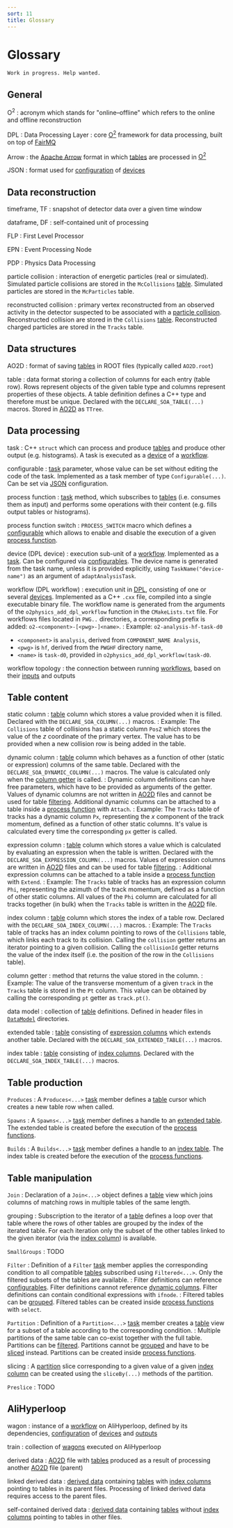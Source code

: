 ```yaml
---
sort: 11
title: Glossary
---
```


# Glossary

```warning
Work in progress. Help wanted.
```

## General

O<sup>2</sup> <a id="o2" />
: acronym which stands for "online–offline" which refers to the online and offline reconstruction

DPL <a id="dpl" />
: Data Processing Layer
: core [O<sup>2</sup>](#o2) framework for data processing, built on top of [FairMQ](https://helmholtz.software/software/fairmq)

Arrow <a id="arrow" />
: the [Apache Arrow](https://arrow.apache.org/) format in which [tables](#table) are processed in [O<sup>2</sup>](#o2)

JSON <a id="json" />
: format used for [configuration](#configurable) of [devices](#device)

## Data reconstruction

timeframe, TF <a id="timeframe" />
: snapshot of detector data over a given time window

dataframe, DF <a id="dataframe" />
: self-contained unit of processing

FLP <a id="flp" />
: First Level Processor

EPN <a id="epn" />
: Event Processing Node

PDP <a id="pdp" />
: Physics Data Processing

particle collision <a id="particle-collision" />
: interaction of energetic particles (real or simulated).
Simulated particle collisions are stored in the `McCollisions` [table](#table).
Simulated particles are stored in the `McParticles` table.

reconstructed collision <a id="reconstructed-collision" />
: primary vertex reconstructed from an observed activity in the detector suspected to be associated with a [particle collision](#particle-collision).
Reconstructed collision are stored in the `Collisions` [table](#table).
Reconstructed charged particles are stored in the `Tracks` table.

## Data structures

AO2D <a id="ao2d" />
: format of saving [tables](#table) in ROOT files (typically called `AO2D.root`)

table <a id="table" />
: data format storing a collection of columns for each entry (table row).
Rows represent objects of the given table type and columns represent properties of these objects.
A table definition defines a C++ type and therefore must be unique.
Declared with the `DECLARE_SOA_TABLE(...)` macros.
Stored in [AO2D](#ao2d) as `TTree`.

## Data processing

task <a id="task" />
: C++ `struct` which can process and produce [tables](#table) and produce other output (e.g. histograms).
A task is executed as a [device](#device) of a [workflow](#workflow).

configurable <a id="configurable" />
: [task](#task) parameter, whose value can be set without editing the code of the task.
Implemented as a task member of type `Configurable(...)`.
Can be set via [JSON](#json) configuration.

process function <a id="process-function" />
: [task](#task) method, which subscribes to [tables](#table) (i.e. consumes them as input) and performs some operations with their content (e.g. fills output tables or histograms).

process function switch <a id="process-function-switch" />
: `PROCESS_SWITCH` macro which defines a [configurable](#configurable) which allows to enable and disable the execution of a given [process function](#process-function).

device (DPL device) <a id="device" />
: execution sub-unit of a [workflow](#workflow).
Implemented as a [task](#task).
Can be configured via [configurables](#configurable).
The device name is generated from the task name, unless it is provided explicitly, using `TaskName("device-name")` as an argument of `adaptAnalysisTask`.

workflow (DPL workflow) <a id="workflow" />
: execution unit in [DPL](#dpl), consisting of one or several [devices](#device).
Implemented as a C++ `.cxx` file, compiled into a single executable binary file.
The workflow name is generated from the arguments of the `o2physics_add_dpl_workflow` function in the `CMakeLists.txt` file.
For workflows files located in `PWG..` directories, a corresponding prefix is added: `o2-<component>-[<pwg>-]<name>`.
: Example: `o2-analysis-hf-task-d0`

- `<component>` is `analysis`, derived from `COMPONENT_NAME Analysis`,
- `<pwg>` is `hf`, derived from the `PWGHF` directory name,
- `<name>` is `task-d0`, provided in `o2physics_add_dpl_workflow(task-d0`.

workflow topology <a id="workflow-topology" />
: the connection between running [workflows](#workflow), based on their [inputs](#table) and outputs

## Table content

static column <a id="static-column" />
: [table](#table) column which stores a value provided when it is filled.
Declared  with the `DECLARE_SOA_COLUMN(...)` macros.
: Example: The `Collisions` table of collisions has a static column `PosZ` which stores the value of the _z_ coordinate of the primary vertex.
The value has to be provided when a new collision row is being added in the table.

dynamic column <a id="dynamic-column" />
: [table](#table) column which behaves as a function of other (static or expression) columns of the same table.
Declared with the `DECLARE_SOA_DYNAMIC_COLUMN(...)` macros.
The value is calculated only when the [column getter](#column-getter) is called.
: Dynamic column definitions can have free parameters, which have to be provided as arguments of the getter.
Values of dynamic columns are not written in [AO2D](#ao2d) files and cannot be used for table [filtering](#filter).
Additional dynamic columns can be attached to a table inside a [process function](#process-function) with `Attach`.
: Example: The `Tracks` table of tracks has a dynamic column `Px`, representing the _x_ component of the track momentum, defined as a function of other static columns.
It's value is calculated every time the corresponding `px` getter is called.

expression column <a id="expression-column" />
: [table](#table) column which stores a value which is calculated by evaluating an expression when the table is written.
Declared with the `DECLARE_SOA_EXPRESSION_COLUMN(...)` macros.
Values of expression columns are written in [AO2D](#ao2d) files and can be used for table [filtering](#filter).
: Additional expression columns can be attached to a table inside a [process function](#process-function) with `Extend`.
: Example: The `Tracks` table of tracks has an expression column `Phi`, representing the azimuth of the track momentum, defined as a function of other static columns.
All values of the `Phi` column are calculated for all tracks together (in bulk) when the `Tracks` table is written in the [AO2D](#ao2d) file.

index column <a id="index-column" />
: [table](#table) column which stores the index of a table row.
Declared with the `DECLARE_SOA_INDEX_COLUMN(...)` macros.
: Example: The `Tracks` table of tracks has an index column pointing to rows of the `Collisions` table, which links each track to its collision.
Calling the `collision` getter returns an iterator pointing to a given collision.
Calling the `collisionId` getter returns the value of the index itself (i.e. the position of the row in the `Collisions` table).

column getter <a id="column-getter" />
: method that returns the value stored in the column.
: Example: The value of the transverse momentum of a given `track` in the `Tracks` table is stored in the `Pt` column.
This value can be obtained by calling the corresponding `pt` getter as `track.pt()`.

data model <a id="data-model" />
: collection of [table](#table) definitions.
Defined in header files in [`DataModel`](../gettingstarted/theo2physicsrepo.md#folder-structure) directories.

extended table <a id="extended-table" />
: [table](#table) consisting of [expression columns](#expression-column) which extends another table.
Declared with the `DECLARE_SOA_EXTENDED_TABLE(...)` macros.

index table <a id="index-table" />
: [table](#table) consisting of [index columns](#index-column).
Declared with the `DECLARE_SOA_INDEX_TABLE(...)` macros.

## Table production

`Produces` <a id="produces" />
: A `Produces<...>` [task](#task) member defines a [table](#table) cursor which creates a new table row when called.

`Spawns` <a id="spawns" />
: A `Spawns<...>` [task](#task) member defines a handle to an [extended table](#extended-table).
The extended table is created before the execution of the [process functions](#process-function).

`Builds` <a id="builds" />
: A `Builds<...>` [task](#task) member defines a handle to an [index table](#index-table).
The index table is created before the execution of the [process functions](#process-function).

## Table manipulation

`Join` <a id="join" />
: Declaration of a `Join<...>` object defines a [table](#table) view which joins columns of matching rows in multiple tables of the same length.

grouping <a id="grouping" />
: Subscription to the iterator of a [table](#table) defines a loop over that table where the rows of other tables are grouped by the index of the iterated table.
For each iteration only the subset of the other tables linked to the given iterator (via the [index column](#index-column)) is available.

`SmallGroups` <a id="small-groups" />
: TODO

`Filter` <a id="filter" />
: Definition of a `Filter` [task](#task) member applies the corresponding condition to all compatible [tables](#table) subscribed using `Filtered<...>`.
Only the filtered subsets of the tables are available.
: Filter definitions can reference [configurables](#configurable).
Filter definitions cannot reference [dynamic columns](#dynamic-column).
Filter definitions can contain conditional expressions with `ifnode`.
: Filtered tables can be [grouped](#grouping).
Filtered tables can be created inside [process functions](#process-function) with `select`.

`Partition` <a id="partition" />
: Definition of a `Partition<...>` [task](#task) member creates a [table](#table) view for a subset of a table according to the corresponding condition.
: Multiple partitions of the same table can co-exist together with the full table.
Partitions can be [filtered](#filter).
Partitions cannot be [grouped](#grouping) and have to be [sliced](#slicing) instead.
Partitions can be created inside [process functions](#process-function).

slicing <a id="slicing" />
: A [partition](#partition) slice corresponding to a given value of a given [index column](#index-column) can be created using the `sliceBy(...)` methods of the partition.

`Preslice` <a id="preslice" />
: TODO

## AliHyperloop

wagon <a id="wagon" />
: instance of a [workflow](#workflow) on AliHyperloop, defined by its dependencies, [configuration](#configurable) of [devices](#device) and [outputs](#derived-data)

train <a id="train" />
: collection of [wagons](#wagon) executed on AliHyperloop

derived data <a id="derived-data" />
: [AO2D](#ao2d) file with [tables](#table) produced as a result of processing another [AO2D](#ao2d) file (parent)

linked derived data <a id="linked-derived-data" />
: [derived data](#derived-data) containing [tables](#table) with [index columns](#index-column) pointing to tables in its parent files.
Processing of linked derived data requires access to the parent files.

self-contained derived data <a id="self-contained-derived-data" />
: [derived data](#derived-data) containing [tables](#table) without [index columns](#index-column) pointing to tables in other files.
